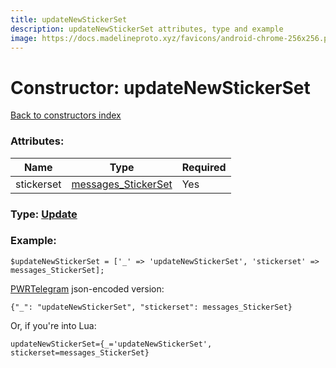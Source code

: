 ```yaml
---
title: updateNewStickerSet
description: updateNewStickerSet attributes, type and example
image: https://docs.madelineproto.xyz/favicons/android-chrome-256x256.png
---
```

# Constructor: updateNewStickerSet  
[Back to constructors index](index.md)



### Attributes:

| Name     |    Type       | Required |
|----------|---------------|----------|
|stickerset|[messages\_StickerSet](../types/messages_StickerSet.md) | Yes|



### Type: [Update](../types/Update.md)


### Example:

```
$updateNewStickerSet = ['_' => 'updateNewStickerSet', 'stickerset' => messages_StickerSet];
```  

[PWRTelegram](https://pwrtelegram.xyz) json-encoded version:

```
{"_": "updateNewStickerSet", "stickerset": messages_StickerSet}
```


Or, if you're into Lua:  


```
updateNewStickerSet={_='updateNewStickerSet', stickerset=messages_StickerSet}

```


